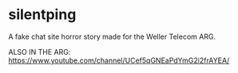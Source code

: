 # silentping
A fake chat site horror story made for the Weller Telecom ARG.

ALSO IN THE ARG:
https://www.youtube.com/channel/UCef5qGNEaPdYmG2i2frAYEA/
